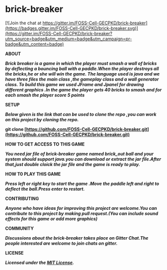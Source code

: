 # brick-breaker

[![Join the chat at https://gitter.im/FOSS-Cell-GECPKD/brick-breaker](https://badges.gitter.im/FOSS-Cell-GECPKD/brick-breaker.svg)](https://gitter.im/FOSS-Cell-GECPKD/brick-breaker?utm_source=badge&utm_medium=badge&utm_campaign=pr-badge&utm_content=badge)

**ABOUT**

**_Brick breaker is a game in which the player must smash a wall of bricks by deflecting a bouncing ball with a paddle.When the player destroys all the bricks,he or she will win the game. The language used is java and we have three files the main class ,the gameplay class and a wall generator class. To build this game we used JFrame and Jpanel for drawing different graphics .In the game the player gets 40 bricks to smash and for each smash the player score 5 points_**

**SETUP**

**_Below given is the link that can be used to clone the repo ,you can work on this project by cloning the repo._**

**git clone [https://github.com/FOSS-Cell-GECPKD/brick-breaker.git](https://github.com/FOSS-Cell-GECPKD/brick-breaker.git)**

**HOW TO GET ACCESS TO THIS GAME**

**_You need jar file of brick-breaker game named brick_out ball and your system should support java.you can download or extract the jar file.After that,just double cloick the jar file and the game is ready to play._**

**HOW T0 PLAY THIS GAME**

**_Press left or right key to start the game .Move the paddle left and right to deflect the ball.Press enter to restart._**

**CONTRIBUTING**

**_Anyone who have ideas for improving this project are welcome.You can contribute to this project by making pull request.(You can include sound effects for this game or add more graphics)_**

**COMMUNITY**

**_Discussions about the brick-breaker takes place on Gitter Chat.The people interested are welcome to join chats on gitter._**



**LICENSE**

**_Licensed under the  [MIT License](LICENSE)._**
